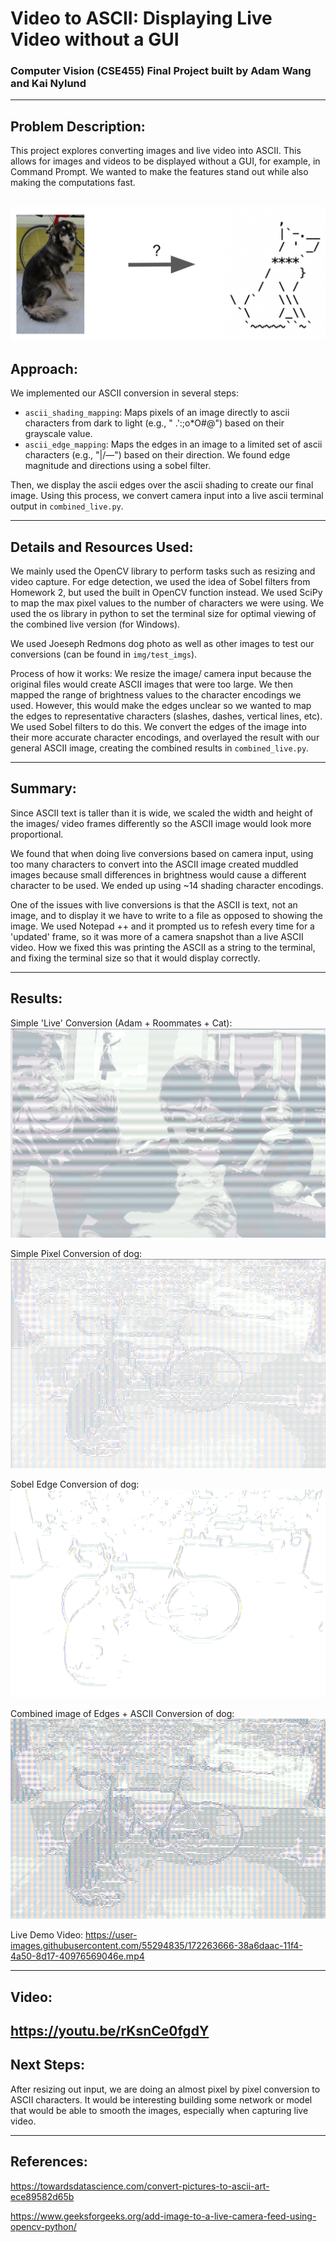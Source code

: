 # Video to ASCII: Displaying Live Video without a GUI
### Computer Vision (CSE455) Final Project built by Adam Wang and Kai Nylund

---
## Problem Description:
This project explores converting images and live video into ASCII. This allows for images and videos to be displayed without a GUI, for example, in Command Prompt. We wanted to make the features stand out while also making the computations fast.

![Setup](./imgs/misc/setup.png)
---
## Approach:
We implemented our ASCII conversion in several steps:

- `ascii_shading_mapping`: Maps pixels of an image directly to ascii characters from dark to light (e.g., " .\':;o*O#@") based on their grayscale value.
- `ascii_edge_mapping`: Maps the edges in an image to a limited set of ascii characters (e.g., "|/—\") based on their direction. We found edge magnitude and directions using a sobel filter.

Then, we display the ascii edges over the ascii shading to create our final image. Using this process, we convert camera input into a live ascii terminal output in `combined_live.py`.

---
## Details and Resources Used:
We mainly used the OpenCV library to perform tasks such as resizing and video capture. For edge detection, we used the idea of Sobel filters from Homework 2, but used the built in OpenCV function instead. We used SciPy to map the max pixel values to the number of characters we were using. We used the os library in python to set the terminal size for optimal viewing of the combined live version (for Windows).

We used Joeseph Redmons dog photo as well as other images to test our conversions (can be found in `img/test_imgs`).

Process of how it works: We resize the image/ camera input because the original files would create ASCII images that were too large. We then mapped the range of brightness values to the character encodings we used. However, this would make the edges unclear so we wanted to map the edges to representative characters (slashes, dashes, vertical lines, etc). We used Sobel filters to do this. We convert the edges of the image into their more accurate character encodings, and overlayed the result with our general ASCII image, creating the combined results in `combined_live.py`.

---

## Summary:
Since ASCII text is taller than it is wide, we scaled the width and height of the images/ video frames differently so the ASCII image would look more proportional.


We found that when doing live conversions based on camera input, using too many characters to convert into the ASCII image created muddled images because small differences in  brightness would cause a different character to be used. We ended up using ~14 shading character encodings.

One of the issues with live conversions is that the ASCII is text, not an image, and to display it we have to write to a file as opposed to showing the image. We used Notepad ++ and it prompted us to refesh every time for a 'updated' frame, so it was more of a camera snapshot than a live ASCII video. How we fixed this was printing the ASCII as a string to the terminal, and fixing the terminal size so that it would display correctly.

---
## Results:

Simple 'Live' Conversion (Adam + Roommates + Cat):
![Simple Live Conversion Image](./imgs/result_imgs/epic_live.conversion.png)

Simple Pixel Conversion of dog:
![Simple Pixel Dog Image](./imgs/result_imgs/ascii_dog.png)

Sobel Edge Conversion of dog:
![Sobel Edge Conversion Image](./imgs/result_imgs/ascii_dog_edges.png)

Combined image of Edges + ASCII Conversion of dog:
![Live ASCII Conversion Image](./imgs/result_imgs/combined.png)

Live Demo Video:
https://user-images.githubusercontent.com/55294835/172263666-38a6daac-11f4-4a50-8d17-40976569046e.mp4

---
## Video:
https://youtu.be/rKsnCe0fgdY
---

## Next Steps:
After resizing out input, we are doing an almost pixel by pixel conversion to ASCII characters. It would be interesting building some network or model that would be able to smooth the images, especially when capturing live video.

--- 

## References:
https://towardsdatascience.com/convert-pictures-to-ascii-art-ece89582d65b

https://www.geeksforgeeks.org/add-image-to-a-live-camera-feed-using-opencv-python/

